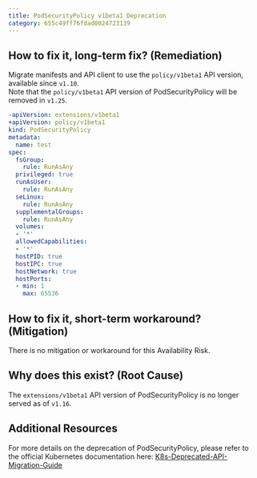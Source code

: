 ```yaml
---
title: PodSecurityPolicy v1beta1 Deprecation
category: 655c49ff76fdad0024723139
---
```


## How to fix it, long-term fix? (Remediation)

Migrate manifests and API client to use the `policy/v1beta1` API version, available since `v1.10`.  
Note that the `policy/v1beta1` API version of PodSecurityPolicy will be removed in `v1.25`.

```yaml sample-podsecuritypolicy.yaml
-apiVersion: extensions/v1beta1
+apiVersion: policy/v1beta1
kind: PodSecurityPolicy
metadata:
  name: test
spec:
  fsGroup:
    rule: RunAsAny
  privileged: true
  runAsUser:
    rule: RunAsAny
  seLinux:
    rule: RunAsAny
  supplementalGroups:
    rule: RunAsAny
  volumes:
  - '*'
  allowedCapabilities:
  - '*'
  hostPID: true
  hostIPC: true
  hostNetwork: true
  hostPorts:
  - min: 1
    max: 65536
```

## How to fix it, short-term workaround? (Mitigation)

There is no mitigation or workaround for this Availability Risk.

## Why does this exist? (Root Cause)

The `extensions/v1beta1` API version of PodSecurityPolicy is no longer served as of `v1.16`.

## Additional Resources

For more details on the deprecation of PodSecurityPolicy, please refer to the official Kubernetes documentation here: [K8s-Deprecated-API-Migration-Guide](https://kubernetes.io/docs/reference/using-api/deprecation-guide/#psp-v116)